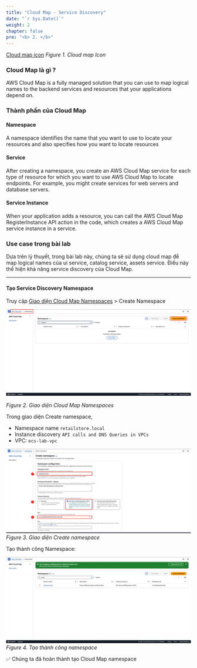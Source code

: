```yaml
---
title: "Cloud Map - Service Discovery"
date: "`r Sys.Date()`"
weight: 2
chapter: false
pre: "<b> 2. </b>"
---
```


<!-- 2. Cloud Map - Create a Service Discovery Namespace -->

[Cloud map icon](/images/3-service-connect/image.png)
*Figure 1. Cloud map Icon*

### Cloud Map là gì ?

AWS Cloud Map is a fully managed solution that you can use to map logical names to the backend services and resources that your applications depend on.


### Thành phần của Cloud Map

#### Namespace

A namespace identifies the name that you want to use to locate your resources and also specifies how you want to locate resources

#### Service

After creating a namespace, you create an AWS Cloud Map service for each type of resource for which you want to use AWS Cloud Map to locate endpoints.
For example, you might create services for web servers and database servers.

#### Service Instance

When your application adds a resource, you can call the AWS Cloud Map RegisterInstance API action in the code, which creates a AWS Cloud Map service instance in a service.

<!-- TODO: Refer: https://docs.aws.amazon.com/cloud-map/latest/dg/what-is-cloud-map.html -->

### Use case trong bài lab

Dựa trên lý thuyết, trong bài lab này, chúng ta sẽ sử dụng cloud map để map logical names của ui service, catalog service, assets service. Điều này thể hiện khả năng service discovery của Cloud Map.

---

#### Tạo Service Discovery Namespace

Truy cập [Giao diện Cloud Map Namespaces](https://console.aws.amazon.com/cloudmap/home/namespaces) > Create Namespace

![alt text](image.png)

*Figure 2. Giao diện Cloud Map Namespaces*

Trong giao diện Create namespace,
- Namespace name `retailstore.local`
- Instance discovery `API calls and DNS Queries in VPCs`
- VPC: `ecs-lab-vpc`

![Giao diện Create namespace](image-1.png)
*Figure 3. Giao diện Create namespace*


Tạo thành công Namespace:

![Tạo thành công Namespace](image-2.png)
*Figure 4. Tạo thành công namespace*

✅ Chúng ta đã hoàn thành tạo Cloud Map namespace
